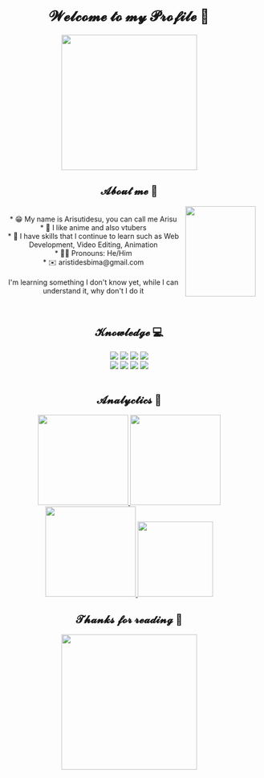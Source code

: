 <body>
  <center>
<h1 align="center">𝓦𝓮𝓵𝓬𝓸𝓶𝓮 𝓽𝓸 𝓶𝔂 𝓟𝓻𝓸𝓯𝓲𝓵𝓮 👋</h1>
  <div align="center">    
<img height="270cm" src="https://tenor.com/view/minato-aqua-vtuber-virtual-youtuber-blushing-blow-kiss-gif-17267169.gif">
  </div>  
<div>  
<h2 align="center">𝓐𝓫𝓸𝓾𝓽 𝓶𝓮 🗿</h2>
  <div align="center">
<img height="180cm" width="140cm" src="https://tenor.com/view/neuro-sama-ai-vtuber-jamming-gif-15515741698909400930.gif" align="right">
  </div>
<p>
<br>* 😁 My name is Arisutidesu, you can call me Arisu
<br>* 💖 I like anime and also vtubers
<br>* 📇 I have skills that I continue to learn such as Web Development, Video Editing, Animation
<br>* 🤝🏻 Pronouns: He/Him
<br>* ✉️ aristidesbima@gmail.com
<br><br>
I'm learning something I don't know yet, while I can understand it, why don't I do it
</p>
  </div>
<div>
<br>
<h2 align="center">𝓚𝓷𝓸𝔀𝓵𝓮𝓭𝓰𝓮 💻</h2>
<div>
<p align="center">
<img src="https://img.shields.io/badge/Adobe%20after%20affects-CF96FD?style=for-the-badge&logo=Adobe%20after%20effects&logoColor=white"/> 
<img src="https://img.shields.io/badge/Adobe%20Photoshop-31A8FF?style=for-the-badge&logo=Adobe%20Photoshop&logoColor=white">
<img src="https://img.shields.io/badge/html5%20-%23E34F26.svg?&style=for-the-badge&logo=html5&logoColor=white"/> 
<img src="https://img.shields.io/badge/css3%20-%231572B6.svg?&style=for-the-badge&logo=css3&logoColor=white"/>
<br>
<img src="https://img.shields.io/badge/PHP-777BB4?style=for-the-badge&logo=php&logoColor=white"/>
<img src="https://img.shields.io/badge/Python-14354C?style=for-the-badge&logo=python&logoColor=white"/>
<img src="https://img.shields.io/badge/javascript%20-%23323330.svg?&style=for-the-badge&logo=javascript&logoColor=%23F7DF1E"/>
<img src="https://img.shields.io/badge/git%20-%23F05033.svg?&style=for-the-badge&logo=git&logoColor=white"/>
<br><br>
</p>
</div>
</div>
<div>  
<h2 align="center">𝓐𝓷𝓪𝓵𝔂𝓬𝓽𝓲𝓬𝓼 🔎</h2>
<p align="center">
<a href="https://github.com/Arisutidesu">
  <img height="180em" src="https://github-readme-stats.vercel.app/api?username=bintanxmv&hide_title=false&hide_rank=false&show_icons=true&include_all_commits=true&count_private=true&disable_animations=false&theme=dracula&locale=en&hide_border=false&order=1"/>
  <img height="180em" src="https://github-readme-stats-eight-theta.vercel.app/api/top-langs/?username=Arisutidesu&layout=compact&langs_count=8&theme=algolia"/>
  <img height="180cm" src="https://streak-stats.demolab.com?user=Arisutidesu&locale=en&mode=daily&theme=dracula&hide_border=false&border_radius=5&order=3"/>
  <img height="150cm" src="https://github-profile-trophy.vercel.app?username=Arisutidesu&theme=dracula&column=-1&row=1&margin-w=8&margin-h=8&no-bg=false&no-frame=false&order=4"/>
</a>
</p>
</div>
<div>
<h2 align="center">𝓣𝓱𝓪𝓷𝓴𝓼 𝓯𝓸𝓻 𝓻𝓮𝓪𝓭𝓲𝓷𝓰 🤗</h2>
  <div align="center">
<img height="270cm" src="https://tenor.com/view/zeta-vestia-zeta-zeta-3d-vestia-zeta-3d-hololive-gif-14209641006579752201.gif">
  </div>
</div>
    </center>
</body>
